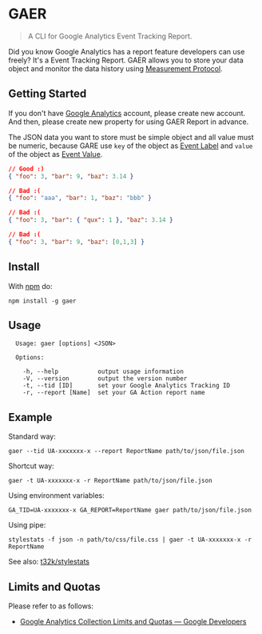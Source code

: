# GAER

> A CLI for Google Analytics Event Tracking Report.

Did you know Google Analytics has a report feature developers can use freely? It's a Event Tracking Report. GAER allows you to store your data object and monitor the data history using [Measurement Protocol](https://developers.google.com/analytics/devguides/collection/protocol/v1/devguide).

## Getting Started

If you don't have [Google Analytics](http://www.google.com/analytics/) account, please create new account. And then, please create new property for using GAER Report in advance.

The JSON data you want to store must be simple object and all value must be numeric, because GARE use `key` of the object as [Event Label](https://developers.google.com/analytics/devguides/collection/protocol/v1/parameters#el) and `value` of the object as [Event Value](https://developers.google.com/analytics/devguides/collection/protocol/v1/parameters#ev).

```json
// Good :)
{ "foo": 3, "bar": 9, "baz": 3.14 }

// Bad :(
{ "foo": "aaa", "bar": 1, "baz": "bbb" }

// Bad :(
{ "foo": 3, "bar": { "qux": 1 }, "baz": 3.14 }

// Bad :(
{ "foo": 3, "bar": 9, "baz": [0,1,3] }
```

## Install

With [npm](https://www.npmjs.com/) do:

```shell
npm install -g gaer
```

## Usage

```shell
  Usage: gaer [options] <JSON>

  Options:

    -h, --help           output usage information
    -V, --version        output the version number
    -t, --tid [ID]       set your Google Analytics Tracking ID
    -r, --report [Name]  set your GA Action report name
```

## Example

Standard way:
```shell
gaer --tid UA-xxxxxxx-x --report ReportName path/to/json/file.json
```

Shortcut way:
```shell
gaer -t UA-xxxxxxx-x -r ReportName path/to/json/file.json
```

Using environment variables:
```shell
GA_TID=UA-xxxxxxx-x GA_REPORT=ReportName gaer path/to/json/file.json
```

Using pipe:
```shell
stylestats -f json -n path/to/css/file.css | gaer -t UA-xxxxxxx-x -r ReportName
```

See also: [t32k/stylestats](https://github.com/t32k/stylestats)

## Limits and Quotas

Please refer to as follows:

+ [Google Analytics Collection Limits and Quotas — Google Developers](https://developers.google.com/analytics/devguides/collection/other/limits-quotas)